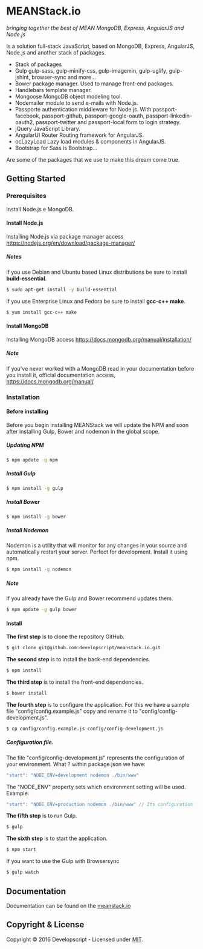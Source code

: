 # MEANStack.io
*bringing together the best of MEAN MongoDB, Express, AngularJS and Node.js*

Is a solution full-stack JavaScript, based on MongoDB, Express, AngularJS, Node.js and another stack of packages.

* Stack of packages
 * Gulp gulp-sass, gulp-minify-css, gulp-imagemin, gulp-uglify, gulp-jshint, browser-sync and more...
 * Bower package manager. Used to manage front-end packages.
 * Handlebars template manager.
 * Mongoose MongoDB object modeling tool.
 * Nodemailer module to send e-mails with Node.js.
 * Passporte authentication middleware for Node.js. With passport-facebook, passport-github, passport-google-oauth, passport-linkedin-oauth2, passport-twitter and passport-local form to login strategy.
 * jQuery JavaScript Library.
 * AngularUI Router Routing framework for AngularJS.
 * ocLazyLoad Lazy load modules & components in AngularJS.
 * Bootstrap for Sass is Bootstrap...

Are some of the packages that we use to make this dream come true.

## Getting Started

### Prerequisites
Install Node.js e MongoDB.

#### Install Node.js
Installing Node.js via package manager access <a href="https://nodejs.org/en/download/package-manager/">https://nodejs.org/en/download/package-manager/</a>

##### Notes
if you use Debian and Ubuntu based Linux distributions be sure to install **build-essential**.
```bash
$ sudo apt-get install -y build-essential
```

if you use Enterprise Linux and Fedora be sure to install **gcc-c++ make**.
```bash
$ yum install gcc-c++ make
```

#### Install MongoDB
Installing MongoDB access <a href="https://docs.mongodb.org/manual/installation/">https://docs.mongodb.org/manual/installation/</a>

##### Note
If you've never worked with a MongoDB read in your documentation before you install it, official documentation access, <a href="https://docs.mongodb.org/manual/">https://docs.mongodb.org/manual/</a>

### Installation

#### Before installing
Before you begin installing MEANStack we will update the NPM and soon after installing Gulp, Bower and nodemon in the global scope.

##### Updating NPM
```bash
$ npm update -g npm
```

##### Install Gulp
```bash
$ npm install -g gulp
```

##### Install Bower
```bash
$ npm install -g bower
```

##### Install Nodemon
Nodemon is a utility that will monitor for any changes in your source and automatically restart your server. Perfect for development. Install it using npm.
```bash
$ npm install -g nodemon
```

##### Note
If you already have the Gulp and Bower recommend updates them.
```bash
$ npm update -g gulp bower
```

#### Install
**The first step** is to clone the repository GitHub.
```bash
$ git clone git@github.com:developscript/meanstack.io.git
```

**The second step** is to install the back-end dependencies.
```bash
$ npm install
```

**The third step** is to install the front-end dependencies.
```bash
$ bower install
```

**The fourth step** is to configure the application. For this we have a sample file "config/config.example.js" copy and rename it to "config/config-development.js". 
```bash
$ cp config/config.example.js config/config-development.js
```

##### Configuration file.
The file "config/config-development.js" represents the configuration of your environment. What ? within package.json we have:
```js
"start": "NODE_ENV=development nodemon ./bin/www"
```
The "NODE_ENV" property sets which environment setting will be used. Example:
```js
"start": "NODE_ENV=production nodemon ./bin/www" // Its configuration file is "config/config-production.js".
```

**The fifth step** is to run Gulp.
```bash
$ gulp
```

**The sixth step** is to start the application.
```bash
$ npm start 
```

If you want to use the Gulp with Browsersync
```bash
$ gulp watch
```

## Documentation
Documentation can be found on the [meanstack.io](http://meanstack.io/documentation)

## Copyright & License

Copyright © 2016 Developscript - Licensed under [MIT](https://github.com/developscript/meanstack.io/blob/master/License).
